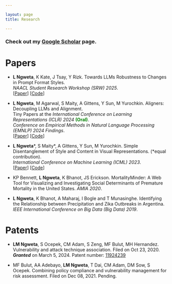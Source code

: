 ```yaml
---

layout: page
title: Research

---
```


### Check out my [Google Scholar](https://scholar.google.com/citations?user=PoJf-C8AAAAJ&hl=en) page.

# Papers

* <b>L Ngweta</b>, K Kate, J Tsay, Y Rizk. Towards LLMs Robustness to Changes in Prompt Format Styles. <br>*NAACL Student Research Workshop (SRW) 2025*. <br>[[Paper](https://aclanthology.org/2025.naacl-srw.51.pdf)] [[Code](https://github.com/lilianngweta/mof)]

* <b>L Ngweta</b>, M Agarwal, S Maity, A Gittens, Y Sun, M Yurochkin. Aligners: Decoupling LLMs and Alignment. <br>Tiny Papers at the *International Conference on Learning Representations (ICLR) 2024* <span style="color:green">**(Oral)**</span>.<br>*Conference on Empirical Methods in Natural Language Processing (EMNLP) 2024 Findings*.<br>[[Paper](https://arxiv.org/pdf/2403.04224)] [[Code](https://github.com/lilianngweta/aligners-and-inspectors)] 

* <b>L Ngweta</b>\*, S Maity\*, A Gittens, Y Sun, M Yurochkin. Simple Disentanglement of Style and Content in Visual Representations. (\*equal contribution).<br>*International Conference on Machine Learning (ICML) 2023*. <br>[[Paper](https://proceedings.mlr.press/v202/ngweta23a/ngweta23a.pdf)] [[Code](https://github.com/lilianngweta/PISCO)]

* KP Bennett, <b>L Ngweta</b>, K Bhanot, JS Erickson. MortalityMinder: A Web Tool for Visualizing and Investigating Social Determinants of Premature Mortality in the United States. *AMIA 2020*.

* <b>L Ngweta</b>, K Bhanot, A Maharaj, I Bogle and T Munasinghe. Identifying the Relationship between Precipitation and Zika Outbreaks in Argentina. *IEEE International Conference on Big Data (Big Data) 2019*.



# Patents

* <b>LM Ngweta</b>, S Ocepek, CM Adam, S Zeng, MF Bulut, MH Hernandez. Vulnerability and attack technique association. Filed on Oct 23, 2020. <b>*Granted*</b> on March 5, 2024. Patent number: [11924239](https://patentimages.storage.googleapis.com/d6/0a/67/713c98f9530097/US11924239.pdf)

* MF Bulut, AA Adebayo, <b>LM Ngweta</b>, T Dai, CM Adam, DM Sow, S Ocepek. Combining policy compliance and vulnerability management for risk assessment. Filed on Dec 08, 2021. Pending.

